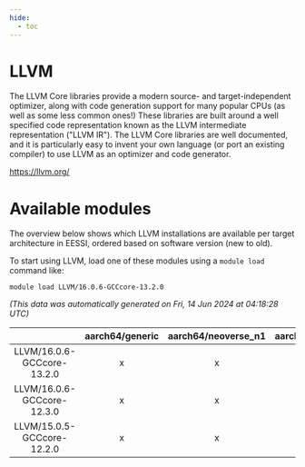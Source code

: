 ```yaml
---
hide:
  - toc
---
```


LLVM
====


The LLVM Core libraries provide a modern source- and target-independent optimizer, along with code generation support for many popular CPUs (as well as some less common ones!) These libraries are built around a well specified code representation known as the LLVM intermediate representation ("LLVM IR"). The LLVM Core libraries are well documented, and it is particularly easy to invent your own language (or port an existing compiler) to use LLVM as an optimizer and code generator.

https://llvm.org/
# Available modules


The overview below shows which LLVM installations are available per target architecture in EESSI, ordered based on software version (new to old).

To start using LLVM, load one of these modules using a `module load` command like:

```shell
module load LLVM/16.0.6-GCCcore-13.2.0
```

*(This data was automatically generated on Fri, 14 Jun 2024 at 04:18:28 UTC)*  

| |aarch64/generic|aarch64/neoverse_n1|aarch64/neoverse_v1|x86_64/generic|x86_64/amd/zen2|x86_64/amd/zen3|x86_64/intel/haswell|x86_64/intel/skylake_avx512|
| :---: | :---: | :---: | :---: | :---: | :---: | :---: | :---: | :---: |
|LLVM/16.0.6-GCCcore-13.2.0|x|x|x|x|x|x|x|x|
|LLVM/16.0.6-GCCcore-12.3.0|x|x|x|x|x|x|x|x|
|LLVM/15.0.5-GCCcore-12.2.0|x|x|x|x|x|x|x|x|

